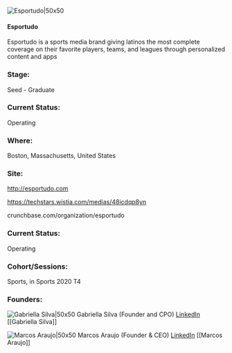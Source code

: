 

![Esportudo|50x50](https://apimg.techstars.com/connect/images/image_files/5f31adcda36c113b600000eb/original/ES_ProfilePics_360x360.png)

#### Esportudo
Esportudo is a sports media brand giving latinos the most complete coverage on their favorite players, teams, and leagues through personalized content and apps

### Stage: 
Seed - Graduate 

### Current Status: 
Operating

### Where:
Boston, Massachusetts, United States

### Site:
http://esportudo.com

https://techstars.wistia.com/medias/48icdqp8yn

crunchbase.com/organization/esportudo

### Current Status: 
Operating

### Cohort/Sessions: 
Sports, in Sports 2020 T4

### Founders: 

![Gabriella Silva|50x50](https://apimg.techstars.com/connect/images/image_files/5eea5d06a36c111964000204/original/HB5A4612.jpg) Gabriella Silva (Founder and CPO) [LinkedIn](https://linkedin.com/in/gabriella-silva-84b84894) [[Gabriella Silva]]

![Marcos Araujo|50x50](https://apimg.techstars.com/connect/images/image_files/5ee93492a36c111964000166/original/profile_pic.png) Marcos Araujo (Founder & CEO) [LinkedIn](https://linkedin.com/in/marcosantonioaraujo) [[Marcos Araujo]]



